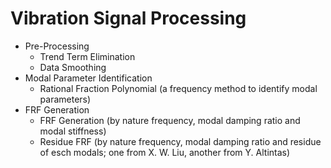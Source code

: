 # Vibration Signal Processing
* Pre-Processing
  * Trend Term Elimination
  * Data Smoothing 
* Modal Parameter Identification
  * Rational Fraction Polynomial (a frequency method to identify modal parameters)
* FRF Generation
  * FRF Generation (by nature frequency, modal damping ratio and modal stiffness)
  * Residue FRF (by nature frequency, modal damping ratio and residue of esch modals; one from X. W. Liu, another from Y. Altintas)
